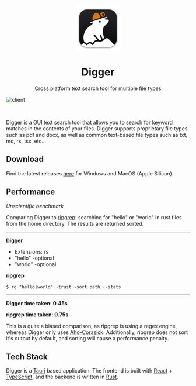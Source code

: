 <div align="center">
   <img align="center" width="128px" src="crates/digger-tauri/icons/128x128@2x.png" />
	<h1 align="center"><b>Digger</b></h1>
	<p align="center">
		Cross platform text search tool for multiple file types
  </p>
</div>

![client](https://github.com/wt-7/digger/assets/97180065/2b38d5d0-182f-4f25-9052-6dd47997745d)

<br/>

Digger is a GUI text search tool that allows you to search for keyword matches in the contents of your files. Digger supports proprietary file types such as pdf and docx, as well as common text-based file types such as txt, md, rs, tsx, etc...

## Download

Find the latest releases [here](https://github.com/wt-7/digger/releases/latest) for Windows and MacOS (Apple Silicon).

## Performance

_Unscientific benchmark_

Comparing Digger to [ripgrep](https://github.com/BurntSushi/ripgrep): searching for "hello" or "world" in rust files from the home directory. The results are returned sorted.

---

**Digger**

- Extensions: rs
- "hello" -optional
- "world" -optional

**ripgrep**

```shell
$ rg "hello|world" -trust -sort path --stats
```

---

**Digger time taken: 0.45s**

**ripgrep time taken: 0.75s**

This is a quite a biased comparison, as ripgrep is using a regex engine, whereas Digger only uses [Aho-Corasick](https://github.com/BurntSushi/aho-corasick). Additionally, ripgrep does not sort it's output by default, and sorting will cause a performance penalty.

## Tech Stack

Digger is a [Tauri](https://github.com/tauri-apps/tauri) based application. The frontend is built with [React](https://github.com/facebook/react) + [TypeScript](https://github.com/microsoft/TypeScript), and the backend is written in [Rust](https://github.com/rust-lang/rust).
